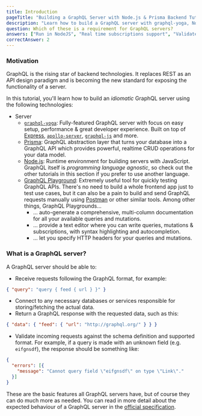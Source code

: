```yaml
---
title: Introduction
pageTitle: "Building a GraphQL Server with Node.js & Prisma Backend Tutorial"
description: "Learn how to build a GraphQL server with graphql-yoga, Node.JS, Express & Prisma and best practices for filters, authentication, pagination and subscriptions."
question: Which of these is a requirement for GraphQL servers?
answers: ["Run in NodeJS", "Real time subscriptions support", "Validate incoming GraphQL requests", "Automatically generate queries and mutations from schema types"]
correctAnswer: 2
---
```


### Motivation

GraphQL is the rising star of backend technologies. It replaces REST as an API design paradigm and is becoming the new standard for exposing the functionality of a server.

In this tutorial, you'll learn how to build an _idiomatic_ GraphQL server using the following technologies:

* Server
  * [`graphql-yoga`](https://github.com/prisma/graphql-yoga/): Fully-featured GraphQL server with focus on easy setup, performance & great developer experience. Built on top of [Express](https://expressjs.com/), [`apollo-server`](https://github.com/apollographql/apollo-server), [`graphql-js`](https://github.com/graphql/graphql-js) and more.
  * [Prisma](https://www.prismagraphql.com/): GraphQL abstraction layer that turns your database into a GraphQL API which provides powerful, realtime CRUD operations for your data model.
  * [Node.js](https://nodejs.org/en/): Runtime environment for building servers with JavaScript. GraphQL itself is _programming language agnostic_, so check out the other tutorials in this section if you prefer to use another language.
  * [GraphQL Playground](https://github.com/graphql/graphiql): Extremely useful tool for quickly testing GraphQL APIs. There's no need to build a whole frontend app just to test use cases, but it can also be a pain to build and send GraphQL requests manually using [Postman](https://www.getpostman.com/) or other similar tools. Among other things, GraphQL Playgrounds...
    * ... auto-generate a comprehensive, multi-column documentation for all your available queries and mutations.
    * ... provide a text editor where you can write queries, mutations & subscriptions, with syntax highlighting and autocompletion.
    * ... let you specify HTTP headers for your queries and mutations.

### What is a GraphQL server?

A GraphQL server should be able to:

* Receive requests following the GraphQL format, for example:

```json
{ "query": "query { feed { url } }" }
```

* Connect to any necessary databases or services responsible for storing/fetching the actual data.
* Return a GraphQL response with the requested data, such as this:

```json
{ "data": { "feed": { "url": "http://graphql.org/" } } }
```

* Validate incoming requests against the schema definition and supported format. For example, if a query is made with an unknown field (e.g. `eifgnsdf`), the response should be something like:

```json
{
  "errors": [{
    "message": "Cannot query field \"eifgnsdf\" on type \"Link\"."
  }]
}
```

These are the basic features all GraphQL servers have, but of course they can do much more as needed. You can read in more detail about the expected behaviour of a GraphQL server in the [official specification](https://facebook.github.io/graphql/).
